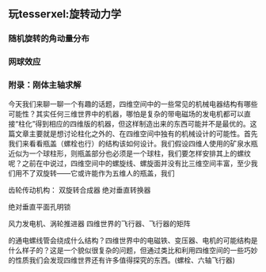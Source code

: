 ﻿## 玩tesserxel:旋转动力学
### 随机旋转的角动量分布
### 网球效应
### 附录：刚体主轴求解

今天我们来聊一聊一个有趣的话题，四维空间中的一些常见的机械电器结构有哪些可能性？其实任何三维世界中的机器，哪怕是复杂的带电磁场的发电机都可以直接“柱化”得到相应的四维版的机器，但这样制造出来的东西可能并不是最优的。这篇文章主要就是想讨论柱化之外的、在四维空间中独有的机械设计的可能性。首先我们来看看瓶盖（螺栓也行）的结构该如何设计。我们假设四维人使用的矿泉水瓶近似为一个球柱形，则瓶盖部分也必须是一个球柱，我们要怎样安排其上的螺纹呢？之前在中说过，四维空间中的螺旋线、螺旋面并没有比三维空间丰富，至少我们用不了双旋转——它或许能作为五维人的瓶盖，我们

齿轮传动机构：
双旋转合成器
绝对垂直转换器

绝对垂直平面孔明锁

风力发电机、涡轮推进器
四维世界的飞行器、飞行器的矩阵



的通电螺线管会绕成什么结构？四维世界中的电磁铁、变压器、电机的可能结构是什么样子的？这是一个貌似很复杂的问题，但通过类比和利用四维空间的一些巧妙的性质我们会发现四维世界还有许多值得探究的东西。(螺栓、六轴飞行器)
